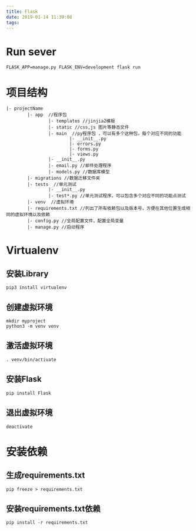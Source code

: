 ```yaml
---
title: Flask
date: 2019-01-14 11:39:08
tags:
---
```

# Run sever
```
FLASK_APP=manage.py FLASK_ENV=development flask run
```

# 项目结构
```
|- projectName   
        |- app  //程序包   
                |- templates //jinjia2模板   
                |- static //css,js 图片等静态文件   
                |- main  //py程序包 ，可以有多个这种包，每个对应不同的功能   
                        |- __init__.py
                        |- errors.py
                        |- forms.py
                        |- views.py
                |- __init__.py
                |- email.py //邮件处理程序
                |- models.py //数据库模型
        |- migrations //数据迁移文件夹
        |- tests  //单元测试
                |- __init__.py
                |- test*.py //单元测试程序，可以包含多个对应不同的功能点测试
        |- venv  //虚拟环境
        |- requirements.txt //列出了所有依赖包以及版本号，方便在其他位置生成相同的虚拟环境以及依赖
        |- config.py //全局配置文件，配置全局变量
        |- manage.py //启动程序
```

# Virtualenv
## 安装Library
`pip3 install virtualenv`

## 创建虚拟环境
`mkdir myproject`  
`python3 -m venv venv`

## 激活虚拟环境
`. venv/bin/activate` 

## 安装Flask
`pip install Flask`
 
## 退出虚拟环境
`deactivate`

# 安装依赖 
## 生成requirements.txt
`pip freeze > requirements.txt`
 
## 安装requirements.txt依赖
`pip install -r requirements.txt`
